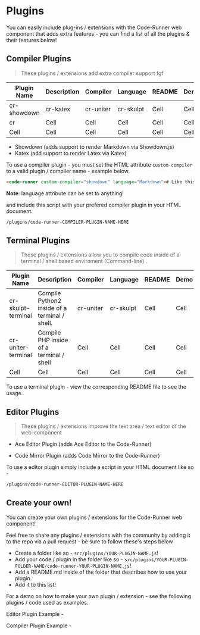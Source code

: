 # Plugins 

You can easily include plug-ins / extensions with the Code-Runner web component that adds extra features - you can find a list of all the plugins & their features below!

## Compiler Plugins

> These plugins / extensions add extra compiler support
fgf

<!-- HTML Code: Place this code in the document's body (between the 'body' tags) where the table should appear -->
<table class="GeneratedTable">
  <thead>
    <tr>
      <th>Plugin Name</th>
      <th>Description</th>
      <th>Compiler</th>
       <th>Language</th>
      <th>README</th>
      <th>Demo</th>
    </tr>
  </thead>
  <tbody>
    <tr>
      <td>cr-showdown</td>
      <td>cr-katex</td>
      <td>cr-uniter</td>
      <td>cr-skulpt</td>
       <td>Cell</td>
         <td>Cell</td>
    </tr>
    <tr>
      <td>cr</td>
      <td>Cell</td>
      <td>Cell</td>
      <td>Cell</td>
       <td>Cell</td>
         <td>Cell</td>
    </tr>
    <tr>
      <td>Cell</td>
      <td>Cell</td>
      <td>Cell</td>
      <td>Cell</td>  
       <td>Cell</td>
         <td>Cell</td>
    </tr>
    
  </tbody>
</table>
<!-- Codes by Quackit.com -->


- Showdown (adds support to render Markdown via Showdown.js)
- Katex (add support to render Latex via Katex)


To use a compiler plugin - you must set the HTML attribute <code>custom-compiler</code> to a valid plugin / compiler name - example below. 


```html
<code-runner custom-compiler="showdown" language="Markdown"># Like this</code-runner>
```


<b>Note</b>: language attribute can be set to anything!

  
and include this script with your prefered compiler plugin in your HTML document.

```html
/plugins/code-runner-COMPILER-PLUGIN-NAME-HERE
```  
  
## Terminal Plugins

> These plugins / extensions allow you to compile code inside of a terminal / shell based enviroment (Command-line) .


<!-- HTML Code: Place this code in the document's body (between the 'body' tags) where the table should appear -->
<table class="GeneratedTable">
  <thead>
    <tr>
      <th>Plugin Name</th>
      <th>Description</th>
      <th>Compiler</th>
       <th>Language</th>
      <th>README</th>
      <th>Demo</th>
    </tr>
  </thead>
  <tbody>
    <tr>
      <td>cr-skulpt-terminal</td>
      <td>Compile Python2 inside of a terminal / shell.</td>
      <td>cr-uniter</td>
      <td>cr-skulpt</td>
       <td>Cell</td>
         <td>Cell</td>
    </tr>
    <tr>
      <td>cr-uniter-terminal</td>
      <td>Compile PHP inside of a terminal / shell</td>
      <td>Cell</td>
      <td>Cell</td>
       <td>Cell</td>
         <td>Cell</td>
    </tr>
    <tr>
      <td>Cell</td>
      <td>Cell</td>
      <td>Cell</td>
      <td>Cell</td>  
       <td>Cell</td>
         <td>Cell</td>
    </tr>
    
  </tbody>
</table>

To use a terminal plugin - view the corresponding README file to see the usage. 




## Editor Plugins 

> These plugins / extensions improve the text area / text editor of the web-component

- Ace Editor Plugin (adds Ace Editor to the Code-Runner)

- Code Mirror Plugin (adds Code Mirror to the Code-Runner)

To use a editor plugin simply include a script in your HTML document like so - 

```html
/plugins/code-runner-EDITOR-PLUGIN-NAME-HERE
```


## Create your own!

You can create your own plugins / extensions for the Code-Runner web component!

Feel free to share any plugins / extensions with the community by adding it to the repo via a pull request - be sure to follow these's steps below 

- Create a folder like so - <code>src/plugins/YOUR-PLUGIN-NAME.js</code>!
- Add your code / plugin in the folder like so - <code>src/plugins/YOUR-PLUGIN-FOLDER-NAME/code-runner-YOUR-PLUGIN-NAME.js</code>!
- Add a README.md inside of the folder that describes how to use your plugin.
- Add it to this list!

For a demo on how to make your own plugin / extension - see the following plugins / code used as examples. 

Editor Plugin Example - 


Compiler Plugin Example -
